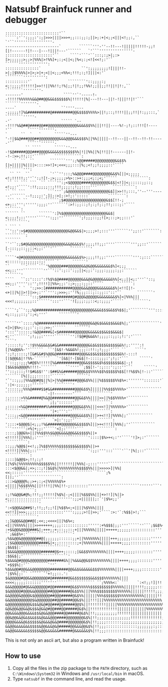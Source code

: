 # Natsubf Brainfuck runner and debugger
```
::::::::::::::::::::::::'``         `````:'`':;;;:':;|>>>||||>>>+;;:::;;:;||>;:+|<;;<|||<!;;:,``       `'``'''''''''''''''''-
------------------------`        ``````'''-''--!!---!|||||!!!!!-;;![|!------!|!---|---!|||!---'``````   `'```'''''''''''''''-
:::::::::::::::::::::'``     ````'```'``:::;:;>|;:>[>;;;;;;>;;>|%%%|>!%%]+;:;<||<;|%<;:;<![<<!;:'``      ``````''''''''''''':
:::::::::::::::`                  ``':;;;;;;;;![|||!!->|;|$%%%%|>|>;>|+;<||<;;;<%%<;!!!;:;!]|||<:'`       ````````'''''''''':
::::::::::'`                ````````'::;;;;:;<;:;;;;!!!!!!]>>!!||%%!!;!%|;;!|!;;!%%!;;||;;!!||!|!:,``       ````````''''''''-
-------'                  ````''`'-----!--!!!!!%%%%%%&&@##@@&&&$$$$$$%|!!!!!|%|---!!---||!-!|||!!|!'```       ```````'''''''-
----`          `         ``''''-----;;;;;!]%&##########@#########@@&$$$$%%%%>||!;::;!!!!||;;!!|!:;;:::,`       ````````'''''-
-'`                      ````` `---!!!!%&@##@####@@##@@@@@@@@@@@@@&&&&$$%%|||!!||----%!-;!;::!!![!----'``       `````'''''''-
`      ``  `   `      `````''---'-!|$&@###@@@##@@@@@@@@@&&&@@@&&&$$$%||%%|||||--!!---||--!!--!!-!!-----'``      ``````''''''-
         `` ````      `````''----!$@#####@@@###@@@@&&&&&$$$$$$$%%|!||%%||%|!!||!------||!--!-:>>;!!;::'`````    ````````````:
    `  ``  ``       ```````''':;%@@#####@@@@@@@@@&&$$%[|>|||||%||||>::::>>!]+;<<<;;;:::|%;;<!;;!;;;;::'````      ````````''':
  `` ``  ``         `'``'':::;%&@@@####@@@@@@@@&&$%[||<;;;;;<!;!!!!!;:''`':;![!-;>;;;;;>%>::>+:;;;<;:;<;'`````      ````````:
 `` `` ``` ```  `` ````'':;<$@@@@@####@@@@@@@@&$$|<!]|<;:::::;;::;<!;;:'````':!!;;;;;::;!!!;;;;:;!;;::::'''````   ``````````:
`` `` ```          ```'''`;&@@@@@@@@@@@@@@@@@@&$]|>>!!;:::,''--'''------'``````--!;;;;:';]|;:>|;:>!;:':::::`        ````````:
 ``` `` ``     `````````;$#@@@@@@@@@@@@@@@@@@&$$[!!-;<+;::''':''''':;;;:''``````':>!:;;::;!;:;!;:;!!;:::;:'````      ```````:
​`````` ``      ``````':]%$@@@@@@@@@@@@@@@@@@@&&$|<;;;;!;::'''''````'':;;:''```````';!;;;::;;![>;::;>;;:::'`       ``````````'
` ``` `       ``'::':>$#@@@@@@@@@@@@@@@@@@&@@&&$|>;;;;>!;:::'''``````'';;::'```````:!!;:::;!;:;!::;!;;'''````      `````````:
​```````       ``'``:;$#@&@@@@@@@@@@@@@@@&&&@&&&$%!;;;;!!;;:''''```````''';;::'``````'![-:::;;::;;::<;;:'``'``      `````````'
 ``      ```` ````'+@#@@@@@@@@@@@@@@@@@@@&&&&&&$%>;;;;!!;;:''''````````''':;:::``````'!]<::::::;;;;;;;;:;:```` `      ``````'
``     ``'```` ```'%@@@@@###@@@@@@&&@&@@&&&&&&&$%]<;;;<<;::'''`````````''``'::':;::':;;||<;;:':;;;:;;;;:;;:``````    ```````'
​````   ``::'::::':!%$%$@####@@@@@@&&&@&@@@@&&&&&%%[<;;||<;:'''`'::;<<;;:'''''::'';!!!!]|%%>;;:':;>;;;:;;::'````    ` ```````:
``    ` `  ':;>>:[############@@@@&&&@@@@&&&&&&&$%|<!![|!-<+|||%||>!]|>>;:''`''':;>>>;:''!%;;;:::;::;;::'::'``       ```````'
      `````'::;$##############@#@@@&@@@@@&&&&&&&&$%]<|%%%|||<<<!;;;;;;;;::'`````':::''```'![;;;:;;::<;:;;;;'`````    ```````'
  ````';``':;;%@###############@@@@@@@@@@&&&&$$$&&$$%$$|;'````````'''::::''``````'''''````;%<;::;;;::;':;<;'''`     ````````'
​`````''`::::;%@##################@@@@@&&@&$&&&$$&&&$%|;'`````````````''''''```````'''';<]>|$%>;:;;:':;::;>>;'`````    ``````'
':::'':::::;!&@@####&[<$#######@@@@@@&&&&&$$&&$$&&&$|<:''``````';!;;;:'''''```````'':!$@#@&&&%!;;;;::;;:;!:':'````      ````'
':::::!;'':!$%%&&&&$&#&&########@@@@@&&$&$$$$&$$$$&&%!;:'''':![|%&@@&%-''``````  ``'[&$!-%&&&%!;;;::!!:;!;;;:'``` ``    ````'
':;!;::::;![&#&&#$%@@&@##########@@@&&$$&$$$$$$$$$$&%!-:::![|$@@&$|!!%%-```````   `'[&$|!-[$&$|!-::::;;;:';!;:'```     `````'
''::;;:;;;%#@$%!!!!![%&##########@@&&$$$$&$%$$$$$$$&$|-;![$&&$&@@@@%!!!!-```````    ``''''``;$$[!-':;:::':;::''```     `````'
''::;:::;!!$#&$$!'':$##&%&######@@@&$$%%%%$$%$$$$$%$$[!!%$$%|!-::'````````````````     ```````[%||;;;::::::'``````     `````'
'`'::;;;|%%&@@#@$||%|>|%%@######@@@&$%%|||%$$$$$$%%$%+:''''''':::::::'`````````````           `:|<-;;;;;;:'''''``   ````````'
':::::;;%%%@####$$#&&##########@@@&$$%]|||||%%$$$%%%%>'```````````````       ````````          `-|!--------'```   ``````````'
:;:::::>%%&#####@%&@@##########@@&&$%%||||>>||%$$%%%%+'`````````             ``````````         `;|;'::::::'``    ``````````:
;:::::<%&@########%%##########@@@&&$%%|||<<<!]|%%%%%%>'`````````             ```````````````     '|+:''':''`````````````````:
':::;;<&@@###################@@@&&&$$%]||>+<!!]|%%%%|;'```````````          ``````````''''''``   `>|:':;;:'```   ```` ``````:
'::::+$@@@$|<;;;!%&######@@@@@@&&$$$$%]||>+<!!!]|%%%|;''```````````        ```'''''':>%|+;;:'````'<];:'''''```      ````````:
::::;|@@&%>|||%%$$%%$&@@&&&&@@&&&$$$$%||+<!!!!!]|%%%|;:'''````````````````````'::::|$%>+<;:''````'!]>;:'``````    ``````````:
::;;;%@@$|+<!;;]%$$%%%%%$$$$$$$&&$$$$%||>+<!!!!]|%%%|;::''''```````````````````':;;:''':::````'``'|%|;::'``````  ```````````:
::::|&@@$>;!!;:;![|%$%|%%%%%%%%%$$$$$%%||!!!!!!||%%%|-;:::'''''``````````````````````````````````:||%;'`````````````````````:
:::<$@@&&|;+>;::;!]$&$%|%%%%%%%%%$$$$%%|||>>>>>]|%%|<<;:::::'''''''''''''``````````````````  ````;%[||;''```````````````````:
:::>&@@@@%;;>+;:;<|%%%%%$%+<|||||%$$$%%%|||!!!!||%%|!!-;::::::::'''''''''''````````````''''''```'!$]>!!:```    `````````````:
:;!%&@@&#@%;!!!;;!!!!![%$%|-;<||||%$$$%%|||+>!!]|%||><;;:::::::::::::'''''''''''''':;;<||||||;:`'|$%<;;'`    ```````````````'
':<$@@&&@##$!;!!;;!;;![|%$$%<;<||||%$%%%||||<<!!]|>>>;;;::::::::::::::'''':;;;;>![|>>;'````:>:'`:%$$|>!;```   ``````````````'
:;]&@@&&@@##@|;<<;;<<<<|||%$%<;<[||%%%%%||||>>++++++;;;;::::::::::::''''':+%$$$|;;:'''`````''```;$&$%+;;'```````````````````'
:+$&@@&@@@@###&|;+++;;+;::;;::;+|||%%%%%|||||+++++;;;;;;:::::::::::'''''''';|&&|+||;:::'````` ``;&&$%+:'````````````````````'
;%$&@@&@@@@@@@##@|;;;;;;::::::;;+||%%%%%%%|||||+++;;;;;;:::::::::''''''''````'''''::::::'''''```;$&&$|:'````````````````````'
;|$&@@@@@@@@@@@####&|+;;::::::::;+|%%%%%%%%||||+++++;;;;:::::::::'''''''`````````''''::;;;;:'`` ;$&$$|:'````````````````````'
|$&&&@@@@@@@@@@@######@$++;::::;|&&$$%%%%%%%%||||++++;;;;;::::::::'''''''``````````````''`````  :$$&$|;'````````````````````'
%$&&&@#@@@&@@@@@@@@#######&%||%&&&@@&$$%%%%%%%%||||++++;;;;:::::::'''''''''````````````````     `+$$$%|:'``        `''`     '
%$&&@@#@@&&&@@@@@@@@########@@&&$&&&&&&$$$%%%%%%%||||++++;;;;::::::::'''''''`````````````        '|$%%|;:`` ````` `'+!;;::.':
$&@@@@@#@@&&@@@@@@@#@#######@&&$$$$$$$&&$$$$%%%%%%%||||<<<<;;;;;:::::::'''''''````````````````` ``;%%%%<:` ```    `:<!;;!]|!!
&&&@@@@@#@&&&@@@@@@#@@#######@&$$%%%%%$$$$$$$$$$%%%%%|||||!!!!;;;;;;::::::''''''''````````````````;$%%$%!!;;;;;:'';|%|:``;||!
$&@@@@@#@@@&&@@@@@@##@@@#####@&$$%%|||%%%$$$$$$$$$%%%%%%||||||!!!!!;;;;;;;::::::::''''''''''''''`;%$$%$%|%$$%|||%%%|!!;'``:||
&&@@@@&@@@@&$@@@@@@@##@@@#####@&$%%||||||%%%$$$$$$$%%%%%%%%%%%||||||!!!!!!!;;;;;;;;;;:::::::::::!$$$$$$|;|$%%|||$$%|!;;:'``;!
&&@@@@@@@@@@$&@@@@@@@##@@#####@@&$%|||!!!|||%%%%%%%%%%%%%%%%%%%%%%%%%%|||||||||!!!!!!!!!!!!;;!%$$$$$$$%|;!$%%|||%$$%||!;:``:!
&@@@@@@@@@@&$$&@&@#@@###@@#####@@$%||!!!!!!!!|||||%%%%%%%%%%%%%%%%%%%%%%%%%%%%%%%%%$$$&&@@@@&&$$&$$%$%||!!$$$%||||!;;;;::'`'!
&@&@@&@@&&@&$$&@&&@#@@###@@#####@&$%||!!!!!!!!!!!!|||||||||||||%%%%%%%%%%%||||&##########@@@&$$$&&$%%||!!!%%||!!!;;:::::'''':
@@&&&&@@@&&&&$$&@&&@@@####@@#####@&$%|!!;;;;;;;;;;!!!!!!||||||||||||||||!!!!|&##########@&@@&$%$&&$%|!!;;;;;;!!!!!;;;;;:::'':
@@&@@&&@&&$&&$$&@&&&@@@####@@@@@@@@&$%|!!;;;;;;;;;;;;;;;!!!!!!!!!!!!!!;;;;;;$###########@&@@&%$$&&$%|;::;;;;;;;!!!;;;;;;;::':
@@@@&&&&@&$$$$$&@&&&@&&@####@@@@@@@&$%|!!;;;;:::::::;;;;;;;;;;;;;;;;;;;;;;;|@##########@&&&&$%%$$$$$|;':;::::;;!!;;;;;;;;;;;;
&&@@&&&&&&&$$$$&@@&&&@&@#####@@&&&@@&$%|!!;;;::::::::::::::;;;;;;;:;::::::;$###########@$%$&$%$$$$$%|;````:::::::::::::''''':
&&@@&&&&&&$$$$$&@@&&&&&&######@&&&&&&$%|!!;;;:::::::::::::::::::::::::::::|@#########@@&%;!&$%$$$$$$|;'`````'':::''::::''''':
```

This is not only an ascii art, but also a program written in Brainfuck!

## How to use

1. Copy all the files in the zip package to the `PATH` directory, such as `C:\Windows\System32` in Windows and `/usr/local/bin` in macOS.
2. Type `natsubf` in the command line, and read the usage.